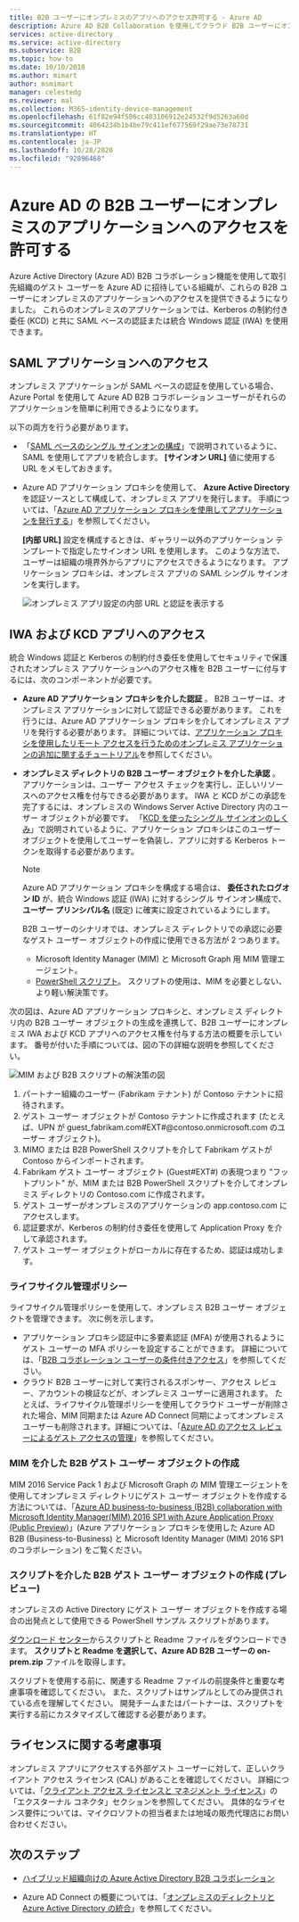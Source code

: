 ```yaml
---
title: B2B ユーザーにオンプレミスのアプリへのアクセス許可する - Azure AD
description: Azure AD B2B Collaboration を使用してクラウド B2B ユーザーにオンプレミスのアプリへのアクセスを許可する方法について説明します。
services: active-directory
ms.service: active-directory
ms.subservice: B2B
ms.topic: how-to
ms.date: 10/10/2018
ms.author: mimart
author: msmimart
manager: celestedg
ms.reviewer: mal
ms.collection: M365-identity-device-management
ms.openlocfilehash: 61f82e94f506cc403106912e24532f9d5263a60d
ms.sourcegitcommit: 4064234b1b4be79c411ef677569f29ae73e78731
ms.translationtype: HT
ms.contentlocale: ja-JP
ms.lasthandoff: 10/28/2020
ms.locfileid: "92896468"
---
```

# <a name="grant-b2b-users-in-azure-ad-access-to-your-on-premises-applications"></a>Azure AD の B2B ユーザーにオンプレミスのアプリケーションへのアクセスを許可する

Azure Active Directory (Azure AD) B2B コラボレーション機能を使用して取引先組織のゲスト ユーザーを Azure AD に招待している組織が、これらの B2B ユーザーにオンプレミスのアプリケーションへのアクセスを提供できるようになりました。 これらのオンプレミスのアプリケーションでは、Kerberos の制約付き委任 (KCD) と共に SAML ベースの認証または統合 Windows 認証 (IWA) を使用できます。

## <a name="access-to-saml-apps"></a>SAML アプリケーションへのアクセス

オンプレミス アプリケーションが SAML ベースの認証を使用している場合、Azure Portal を使用して Azure AD B2B コラボレーション ユーザーがそれらのアプリケーションを簡単に利用できるようになります。

以下の両方を行う必要があります。

- 「[SAML ベースのシングル サインオンの構成](../manage-apps/configure-saml-single-sign-on.md)」で説明されているように、SAML を使用してアプリを統合します。 **[サインオン URL]** 値に使用する URL をメモしておきます。
-  Azure AD アプリケーション プロキシを使用して、 **Azure Active Directory** を認証ソースとして構成して、オンプレミス アプリを発行します。 手順については、「[Azure AD アプリケーション プロキシを使用してアプリケーションを発行する](../manage-apps/application-proxy-add-on-premises-application.md)」を参照してください。 

   **[内部 URL]** 設定を構成するときは、ギャラリー以外のアプリケーション テンプレートで指定したサインオン URL を使用します。 このような方法で、ユーザーは組織の境界外からアプリにアクセスできるようになります。 アプリケーション プロキシは、オンプレミス アプリの SAML シングル サインオンを実行します。
 
   ![オンプレミス アプリ設定の内部 URL と認証を表示する](media/hybrid-cloud-to-on-premises/OnPremAppSettings.PNG)

## <a name="access-to-iwa-and-kcd-apps"></a>IWA および KCD アプリへのアクセス

統合 Windows 認証と Kerberos の制約付き委任を使用してセキュリティで保護されたオンプレミス アプリケーションへのアクセス権を B2B ユーザーに付与するには、次のコンポーネントが必要です。

- **Azure AD アプリケーション プロキシを介した認証** 。 B2B ユーザーは、オンプレミス アプリケーションに対して認証できる必要があります。 これを行うには、Azure AD アプリケーション プロキシを介してオンプレミス アプリを発行する必要があります。 詳細については、[アプリケーション プロキシを使用したリモート アクセスを行うためのオンプレミス アプリケーションの追加に関するチュートリアル](../manage-apps/application-proxy-add-on-premises-application.md)を参照してください。
- **オンプレミス ディレクトリの B2B ユーザー オブジェクトを介した承認** 。 アプリケーションは、ユーザー アクセス チェックを実行し、正しいリソースへのアクセス権を付与できる必要があります。 IWA と KCD がこの承認を完了するには、オンプレミスの Windows Server Active Directory 内のユーザー オブジェクトが必要です。 「[KCD を使ったシングル サインオンのしくみ](../manage-apps/application-proxy-configure-single-sign-on-with-kcd.md#how-single-sign-on-with-kcd-works)」で説明されているように、アプリケーション プロキシはこのユーザー オブジェクトを使用してユーザーを偽装し、アプリに対する Kerberos トークンを取得する必要があります。 

   > [!NOTE]
   > Azure AD アプリケーション プロキシを構成する場合は、 **委任されたログオン ID** が、統合 Windows 認証 (IWA) に対するシングル サインオン構成で、 **ユーザー プリンシパル名** (既定) に確実に設定されているようにします。

   B2B ユーザーのシナリオでは、オンプレミス ディレクトリでの承認に必要なゲスト ユーザー オブジェクトの作成に使用できる方法が 2 つあります。

   - Microsoft Identity Manager (MIM) と Microsoft Graph 用 MIM 管理エージェント。 
   - [PowerShell スクリプト](#create-b2b-guest-user-objects-through-a-script-preview)。 スクリプトの使用は、MIM を必要としない、より軽い解決策です。 

次の図は、Azure AD アプリケーション プロキシと、オンプレミス ディレクトリ内の B2B ユーザー オブジェクトの生成を連携して、B2B ユーザーにオンプレミス IWA および KCD アプリへのアクセス権を付与する方法の概要を示しています。 番号が付いた手順については、図の下の詳細な説明を参照してください。

![MIM および B2B スクリプトの解決策の図](media/hybrid-cloud-to-on-premises/MIMScriptSolution.PNG)

1.  パートナー組織のユーザー (Fabrikam テナント) が Contoso テナントに招待されます。
2.  ゲスト ユーザー オブジェクトが Contoso テナントに作成されます (たとえば、UPN が guest_fabrikam.com#EXT#@contoso.onmicrosoft.com のユーザー オブジェクト)。
3.  MIMO または B2B PowerShell スクリプトを介して Fabrikam ゲストが Contoso からインポートされます。
4.  Fabrikam ゲスト ユーザー オブジェクト (Guest#EXT#) の表現つまり "フットプリント" が、MIM または B2B PowerShell スクリプトを介してオンプレミス ディレクトリの Contoso.com に作成されます。
5.  ゲスト ユーザーがオンプレミスのアプリケーションの app.contoso.com にアクセスします。
6.  認証要求が、Kerberos の制約付き委任を使用して Application Proxy を介して承認されます。 
7.  ゲスト ユーザー オブジェクトがローカルに存在するため、認証は成功します。

### <a name="lifecycle-management-policies"></a>ライフサイクル管理ポリシー

ライフサイクル管理ポリシーを使用して、オンプレミス B2B ユーザー オブジェクトを管理できます。 次に例を示します。

- アプリケーション プロキシ認証中に多要素認証 (MFA) が使用されるようにゲスト ユーザーの MFA ポリシーを設定することができます。 詳細については、「[B2B コラボレーション ユーザーの条件付きアクセス](conditional-access.md)」を参照してください。
- クラウド B2B ユーザーに対して実行されるスポンサー、アクセス レビュー、アカウントの検証などが、オンプレミス ユーザーに適用されます。 たとえば、ライフサイクル管理ポリシーを使用してクラウド ユーザーが削除された場合、MIM 同期または Azure AD Connect 同期によってオンプレミス ユーザーも削除されます。詳細については、「[Azure AD のアクセス レビューによるゲスト アクセスの管理](../governance/manage-guest-access-with-access-reviews.md)」を参照してください。

### <a name="create-b2b-guest-user-objects-through-mim"></a>MIM を介した B2B ゲスト ユーザー オブジェクトの作成

MIM 2016 Service Pack 1 および Microsoft Graph の MIM 管理エージェントを使用してオンプレミス ディレクトリにゲスト ユーザー オブジェクトを作成する方法については、「[Azure AD business-to-business (B2B) collaboration with Microsoft Identity Manager(MIM) 2016 SP1 with Azure Application Proxy (Public Preview)](/microsoft-identity-manager/microsoft-identity-manager-2016-graph-b2b-scenario)」(Azure アプリケーション プロキシを使用した Azure AD B2B (Business-to-Business) と Microsoft Identity Manager (MIM) 2016 SP1 のコラボレーション) をご覧ください。

### <a name="create-b2b-guest-user-objects-through-a-script-preview"></a>スクリプトを介した B2B ゲスト ユーザー オブジェクトの作成 (プレビュー)

オンプレミスの Active Directory にゲスト ユーザー オブジェクトを作成する場合の出発点として使用できる PowerShell サンプル スクリプトがあります。

[ダウンロード センター](https://www.microsoft.com/download/details.aspx?id=51495)からスクリプトと Readme ファイルをダウンロードできます。 **スクリプトと Readme を選択して、Azure AD B2B ユーザーの on-prem.zip** ファイルを取得します。

スクリプトを使用する前に、関連する Readme ファイルの前提条件と重要な考慮事項を確認してください。 また、スクリプトはサンプルとしてのみ提供されている点を理解してください。 開発チームまたはパートナーは、スクリプトを実行する前にカスタマイズして確認する必要があります。

## <a name="license-considerations"></a>ライセンスに関する考慮事項

オンプレミス アプリにアクセスする外部ゲスト ユーザーに対して、正しいクライアント アクセス ライセンス (CAL) があることを確認してください。 詳細については、「[クライアント アクセス ライセンスと マネジメント ライセンス](https://www.microsoft.com/licensing/product-licensing/client-access-license.aspx)」の「エクスターナル コネクタ」セクションを参照してください。 具体的なライセンス要件については、マイクロソフトの担当者または地域の販売代理店にお問い合わせください。

## <a name="next-steps"></a>次のステップ

- [ハイブリッド組織向けの Azure Active Directory B2B コラボレーション](hybrid-organizations.md)

- Azure AD Connect の概要については、「[オンプレミスのディレクトリと Azure Active Directory の統合](../hybrid/whatis-hybrid-identity.md)」を参照してください。